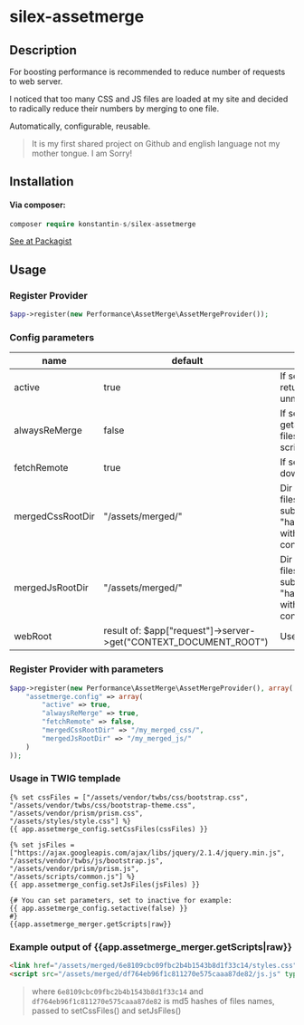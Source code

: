 # silex-assetmerge



## Description
For boosting performance is recommended to reduce number of requests to web server.

I noticed that too many CSS and JS files are loaded at my site 
and decided to radically reduce their numbers by merging to one file.

Automatically, configurable, reusable.

> It is my first shared project on Github and english language not my mother tongue.
> I am Sorry!

## Installation

#### Via composer:
```php
composer require konstantin-s/silex-assetmerge
```
[See at Packagist ](https://packagist.org/packages/konstantin-s/silex-assetmerge)


## Usage

### Register Provider
```php
$app->register(new Performance\AssetMerge\AssetMergeProvider());
```

### Config parameters

name|default|description
-----|-----|-----
active|true|If set to false getScripts() returns HTML code with unmerged files  
alwaysReMerge|false|If set to true on every call getScripts() recreate merged files (useful when you modify scripts and styles)
fetchRemote|true|If set to true remote files will be downloaded and merged
mergedCssRootDir|"/assets/merged/"|Dir where to store merged CSS files. At this dir will be created subdir with name "hash_of_names_files_to_merge" with merged file. Relative to front controller dir.
mergedJsRootDir|"/assets/merged/"|Dir where to store merged JS files. At this dir will be created subdir with name "hash_of_names_files_to_merge" with merged file. Relative to front controller dir.
webRoot|result of: $app["request"]->server->get("CONTEXT_DOCUMENT_ROOT")|Used for build absolute filepaths
 
### Register Provider with parameters
```php
$app->register(new Performance\AssetMerge\AssetMergeProvider(), array(
    "assetmerge.config" => array(
        "active" => true,
        "alwaysReMerge" => true,
        "fetchRemote" => false,
        "mergedCssRootDir" => "/my_merged_css/",
        "mergedJsRootDir" => "/my_merged_js/"
    )
));
``` 


### Usage in TWIG templade

```twig
{% set cssFiles = ["/assets/vendor/twbs/css/bootstrap.css",
"/assets/vendor/twbs/css/bootstrap-theme.css",
"/assets/vendor/prism/prism.css",
"/assets/styles/style.css"] %}
{{ app.assetmerge_config.setCssFiles(cssFiles) }}

{% set jsFiles = ["https://ajax.googleapis.com/ajax/libs/jquery/2.1.4/jquery.min.js",
"/assets/vendor/twbs/js/bootstrap.js",
"/assets/vendor/prism/prism.js",
"/assets/scripts/common.js"] %}
{{ app.assetmerge_config.setJsFiles(jsFiles) }}

{# You can set parameters, set to inactive for example:
{{ app.assetmerge_config.setactive(false) }}
#}
{{app.assetmerge_merger.getScripts|raw}}

```

### Example output of {{app.assetmerge_merger.getScripts|raw}}

```html
<link href="/assets/merged/6e8109cbc09fbc2b4b1543b8d1f33c14/styles.css" rel="stylesheet" type="text/css"/>
<script src="/assets/merged/df764eb96f1c811270e575caaa87de82/js.js" type="text/javascript"></script>
```

> where `6e8109cbc09fbc2b4b1543b8d1f33c14` and `df764eb96f1c811270e575caaa87de82` is md5 hashes of files names,
> passed to setCssFiles() and setJsFiles()